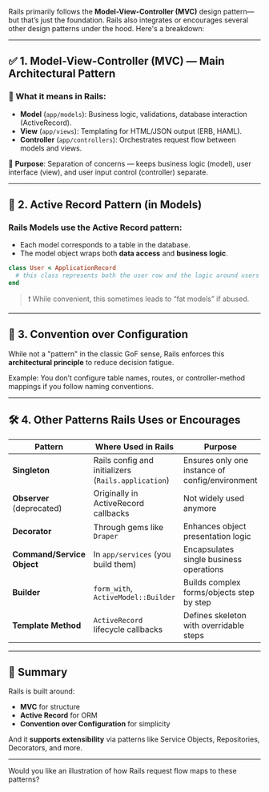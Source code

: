 Rails primarily follows the **Model-View-Controller (MVC)** design pattern—but that’s just the foundation. Rails also integrates or encourages several other design patterns under the hood. Here's a breakdown:

---

## ✅ 1. **Model-View-Controller (MVC)** — **Main Architectural Pattern**

### 🚀 What it means in Rails:

* **Model** (`app/models`): Business logic, validations, database interaction (ActiveRecord).
* **View** (`app/views`): Templating for HTML/JSON output (ERB, HAML).
* **Controller** (`app/controllers`): Orchestrates request flow between models and views.

🧠 **Purpose**: Separation of concerns — keeps business logic (model), user interface (view), and user input control (controller) separate.

---

## 🧩 2. **Active Record Pattern** (in Models)

### Rails Models use the **Active Record** pattern:

* Each model corresponds to a table in the database.
* The model object wraps both **data access** and **business logic**.

```ruby
class User < ApplicationRecord
  # this class represents both the user row and the logic around users
end
```

> ❗ While convenient, this sometimes leads to “fat models” if abused.

---

## 🧬 3. **Convention over Configuration**

While not a "pattern" in the classic GoF sense, Rails enforces this **architectural principle** to reduce decision fatigue.

Example: You don’t configure table names, routes, or controller-method mappings if you follow naming conventions.

---

## 🛠 4. Other Patterns Rails Uses or Encourages

| Pattern                    | Where Used in Rails                                 | Purpose                                         |
| -------------------------- | --------------------------------------------------- | ----------------------------------------------- |
| **Singleton**              | Rails config and initializers (`Rails.application`) | Ensures only one instance of config/environment |
| **Observer** (deprecated)  | Originally in ActiveRecord callbacks                | Not widely used anymore                         |
| **Decorator**              | Through gems like `Draper`                          | Enhances object presentation logic              |
| **Command/Service Object** | In `app/services` (you build them)                  | Encapsulates single business operations         |
| **Builder**                | `form_with`, `ActiveModel::Builder`                 | Builds complex forms/objects step by step       |
| **Template Method**        | `ActiveRecord` lifecycle callbacks                  | Defines skeleton with overridable steps         |

---

## 🏁 Summary

Rails is built around:

* **MVC** for structure
* **Active Record** for ORM
* **Convention over Configuration** for simplicity

And it **supports extensibility** via patterns like Service Objects, Repositories, Decorators, and more.

---

Would you like an illustration of how Rails request flow maps to these patterns?
